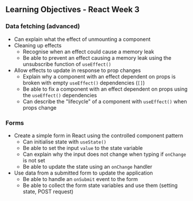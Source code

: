 ## Learning Objectives - React Week 3

### Data fetching (advanced)

- Can explain what the effect of unmounting a component
- Cleaning up effects
  - Recognise when an effect could cause a memory leak
  - Be able to prevent an effect causing a memory leak using the unsubscribe function of `useEffect()`
- Allow effects to update in response to prop changes
  - Explain why a component with an effect dependent on props is broken with empty `useEffect()` dependencies (`[]`)
  - Be able to fix a component with an effect dependent on props using the `useEffect()` dependencies
  - Can describe the "lifecycle" of a component with `useEffect()` when props change

### Forms

- Create a simple form in React using the controlled component pattern
  - Can initialise state with `useState()`
  - Be able to set the input `value` to the state variable
  - Can explain why the input does not change when typing if `onChange` is not set
  - Be able to update the state using an `onChange` handler
- Use data from a submitted form to update the application
  - Be able to handle an `onSubmit` event to the form
  - Be able to collect the form state variables and use them (setting state, POST request)
